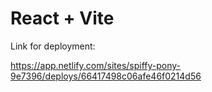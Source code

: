 # React + Vite

Link for deployment:

https://app.netlify.com/sites/spiffy-pony-9e7396/deploys/66417498c06afe46f0214d56